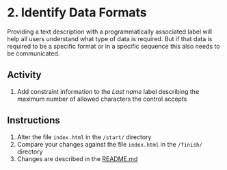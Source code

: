 # 2. Identify Data Formats
Providing a text description with a programmatically associated label will help all users understand what type of data is required. But if that data is required to be a specific format or in a specific sequence this also needs to be communicated.

## Activity
1.	Add constraint information to the _Last name_ label describing the maximum number of allowed characters the control accepts

## Instructions
1. Alter the file `index.html` in the `/start/` directory
1. Compare your changes against the file `index.html` in the `/finish/` directory
1. Changes are described in the [README.md](finish/README.md)
